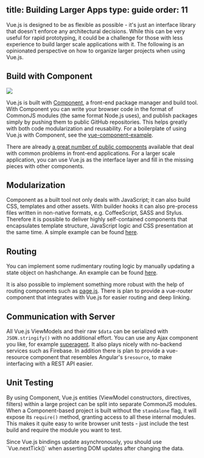 title: Building Larger Apps
type: guide
order: 11
---

Vue.js is designed to be as flexible as possible - it's just an interface library that doesn't enforce any architectural decisions. While this can be very useful for rapid prototyping, it could be a challenge for those with less experience to build larger scale applications with it. The following is an opinionated perspective on how to organize larger projects when using Vue.js.

## Build with Component

<img src="http://component.io/boot/images/logo.png">

Vue.js is built with [Component](https://github.com/component/component), a front-end package manager and build tool. With Component you can write your browser code in the format of CommonJS modules (the same format Node.js uses), and publish packages simply by pushing them to public GitHub repositories. This helps greatly with both code modularization and reusability. For a boilerplate of using Vue.js with Component, see the [vue-component-example](https://github.com/vuejs/vue-component-example).

There are already [a great number of public components](https://github.com/component/component/wiki/Components) available that deal with common problems in front-end applications. For a larger scale application, you can use Vue.js as the interface layer and fill in the missing pieces with other components.

## Modularization

Component as a built tool not only deals with JavaScript; it can also build CSS, templates and other assets. With builder hooks it can also pre-process files written in non-native formats, e.g. CoffeeScript, SASS and Stylus. Therefore it is possible to deliver highly self-contained components that encapsulates template structure, JavaScript logic and CSS presentation at the same time. A simple example can be found [here](https://github.com/vuejs/vue-component-example/tree/master/src/components/a).

## Routing

You can implement some rudimentary routing logic by manually updating a state object on hashchange. An example can be found [here](https://github.com/yyx990803/vue/blob/master/test/functional/fixtures/routing.html).

It is also possible to implement something more robust with the help of routing components such as [page.js](https://github.com/visionmedia/page.js). There is plan to provide a vue-router component that integrates with Vue.js for easier routing and deep linking.

## Communication with Server

All Vue.js ViewModels and their raw `$data` can be serialized with `JSON.stringify()` with no additional effort. You can use any Ajax component you like, for example [superagent](https://github.com/visionmedia/superagent). It also plays nicely with no-backend services such as Firebase. In addition there is plan to provide a vue-resource component that resembles Angular's `$resource`, to make interfacing with a REST API easier.

## Unit Testing

By using Component, Vue.js entities (ViewModel constructors, directives, filters) within a large project can be split into separate CommonJS modules. When a Component-based project is built without the `standalone` flag, it will expose its `require()` method, granting access to all these internal modules. This makes it quite easy to write browser unit tests - just include the test build and require the module you want to test.

<p class="tip">Since Vue.js bindings update asynchronously, you should use `Vue.nextTick()` when asserting DOM updates after changing the data.</p>